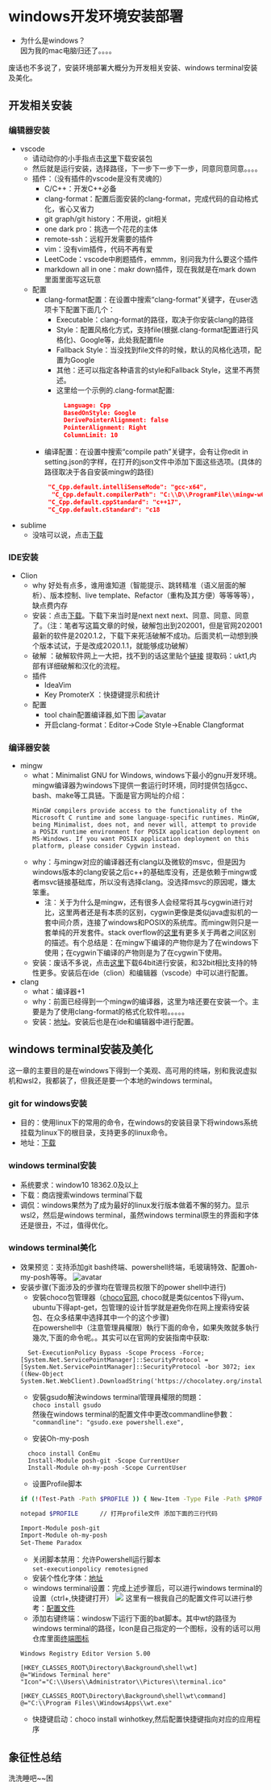 # windows开发环境安装部署

- 为什么是windows？  
  因为我的mac电脑归还了。。。。

废话也不多说了，安装环境部署大概分为开发相关安装、windows terminal安装及美化。

## 开发相关安装
### 编辑器安装
- vscode
  - 请动动你的小手指点击[这里](https://code.visualstudio.com/download)下载安装包
  - 然后就是运行安装，选择路径，下一步下一步下一步，同意同意同意。。。。
  - 插件：（没有插件的vscode是没有灵魂的）
    - C/C++：开发C++必备
    - clang-format：配置后面安装的clang-format，完成代码的自动格式化，省心又省力
    - git graph/git history：不用说，git相关
    - one dark pro：挑选一个花花的主体
    - remote-ssh：远程开发需要的插件
    - vim：没有vim插件，代码不再有爱
    - LeetCode：vscode中刷题插件，emmm，别问我为什么要这个插件
    - markdown all in one：makr down插件，现在我就是在mark down里面里面写这玩意
  - 配置
    - clang-format配置：在设置中搜索“clang-format”关键字，在user选项卡下配置下面几个：
      - Executable：clang-format的路径，取决于你安装clang的路径
      - Style：配置风格化方式，支持file(根据.clang-format配置进行风格化)、Google等，此处我配置file
      - Fallback Style：当没找到file文件的时候，默认的风格化选项，配置为Google
      - 其他：还可以指定各种语言的style和Fallback Style，这里不再赘述。
      - 这里给一个示例的.clang-format配置:
        ```json
          Language: Cpp
          BasedOnStyle: Google
          DerivePointerAlignment: false
          PointerAlignment: Right
          ColumnLimit: 10
        ```
    - 编译配置：在设置中搜索“compile path”关键字，会有让你edit in setting.json的字样，在打开的json文件中添加下面这些选项。(具体的路径取决于各自安装mingw的路径)  
        ```json
         "C_Cpp.default.intelliSenseMode": "gcc-x64",
          "C_Cpp.default.compilerPath": "C:\\D\\ProgramFile\\mingw-w64\\x86_64-8.1.0-posix-seh-rt_v6-rev0\\mingw64\\bin\\g++.exe",
         "C_Cpp.default.cppStandard": "c++17",
         "C_Cpp.default.cStandard": "c18
         ```
- sublime
  - 没啥可以说，点击[下载](http://www.sublimetext.com/)
  
### IDE安装
- Clion
  - why 好处有点多，谁用谁知道（智能提示、跳转精准（语义层面的解析）、版本控制、live template、Refactor（重构及其方便）等等等等），缺点费内存
  - 安装：点击[下载](https://www.jetbrains.com/clion/download/other.html)。下载下来当时是next next next、同意、同意、同意了。（注：笔者写这篇文章的时候，破解包出到202001，但是官网202001最新的软件是2020.1.2，下载下来死活破解不成功。后面灵机一动想到换个版本试试，于是改成2020.1.1，就能够成功破解）
  - 破解 ：破解软件网上一大把，找不到的话这里贴个[链接](https://pan.baidu.com/s/15cT3LqaE_1Ckpntw2WSYpg) 提取码：ukt1,内部有详细破解和汉化的流程。
  - 插件
    - IdeaVim
    - Key PromoterX ：快捷键提示和统计
  - 配置
    - tool chain配置编译器,如下图
    ![avatar](./source/window_develop/clion_toolchain.png)
    - 开启clang-format：Editor->Code Style->Enable Clangformat

### 编译器安装
- mingw
  - what：Minimalist GNU for Windows, windows下最小的gnu开发环境。mingw编译器为windows下提供一套运行时环境，同时提供包括gcc、bash、make等工具链。下面是官方网址的介绍：
    ```
    MinGW compilers provide access to the functionality of the Microsoft C runtime and some language-specific runtimes. MinGW, being Minimalist, does not, and never will, attempt to provide a POSIX runtime environment for POSIX application deployment on MS-Windows. If you want POSIX application deployment on this platform, please consider Cygwin instead.
    ```
  - why：与mingw对应的编译器还有clang以及微软的msvc，但是因为windows版本的clang安装之后c++的基础库没有，还是依赖于mingw或者msvc链接基础库，所以没有选择clang。没选择msvc的原因呢，嫌太笨重。
    - 注：关于为什么是mingw，还有很多人会经常将其与cygwin进行对比，这里两者还是有本质的区别，cygwin更像是类似java虚拟机的一套中间介质，连接了windows和POSIX的系统库。而mingw则只是一套单纯的开发套件。stack overflow的[这里](https://stackoverflow.com/questions/771756/what-is-the-difference-between-cygwin-and-mingw)有更多关于两者之间区别的描述。有个总结是：在mingw下编译的产物你是为了在windows下使用；在cygwin下编译的产物则是为了在cygwin下使用。
  - 安装：废话不多说，点击[这里](https://sourceforge.net/projects/mingw-w64/)下载64bit进行安装，和32bit相比支持的特性更多。安装后在ide（clion）和编辑器（vscode）中可以进行配置。
- clang
  - what：编译器+1
  - why：前面已经得到一个mingw的编译器，这里为啥还要在安装一个。主要是为了使用clang-format的格式化软件啦。。。。。
  - 安装：[地址](https://releases.llvm.org/download.html)。安装后也是在ide和编辑器中进行配置。

## windows terminal安装及美化
这一章的主要目的是在windows下得到一个美观、高可用的终端，别和我说虚拟机和wsl2，我都装了，但我还是要一个本地的windows terminal。
### git for windows安装
- 目的：使用linux下的常用的命令，在windows的安装目录下将windows系统挂载为linux下的根目录，支持更多的linux命令。
- 地址：[下载](https://gitforwindows.org/)
### windows terminal安装
- 系统要求：window10 18362.0及以上 
- 下载：商店搜索windows terminal下载
- 调侃：windows果然为了成为最好的linux发行版本做着不懈的努力。显示wsl2，然后是windows terminal，虽然windows terminal原生的界面和字体还是很丑，不过，值得优化。
### windows terminal美化
- 效果预览：支持添加git bash终端、powershell终端，毛玻璃特效、配置oh-my-posh等等。
  ![avatar](./source/window_develop/windows_terminal.png)
- 安装步骤(下面涉及的步骤均在管理员权限下的power shell中进行)
  - 安裝choco包管理器（[choco官网](https://chocolatey.org/install), choco就是类似centos下得yum、ubuntu下得apt-get，包管理的设计哲学就是避免你在网上搜索待安装包、在众多结果中选择其中一个的这个步骤)  
	在powershell中（注意管理員權限）執行下面的命令，如果失敗就多執行幾次,下面的命令呢。。其实可以在官网的安装指南中获取:
  ```
	Set-ExecutionPolicy Bypass -Scope Process -Force; [System.Net.ServicePointManager]::SecurityProtocol = [System.Net.ServicePointManager]::SecurityProtocol -bor 3072; iex ((New-Object System.Net.WebClient).DownloadString('https://chocolatey.org/install.ps1'))
  ```
  - 安裝gsudo解決windows terminal管理員權限的問題：  
	  `choco install gsudo`  
  然後在windows terminal的配置文件中更改commandline參數：  
    `"commandline": "gsudo.exe powershell.exe",`
  
  - 安装Oh-my-posh
  ```
    choco install ConEmu
    Install-Module posh-git -Scope CurrentUser
    Install-Module oh-my-posh -Scope CurrentUser
  ```
  - 设置Profile脚本
  ```bash
  if (!(Test-Path -Path $PROFILE )) { New-Item -Type File -Path $PROFILE -Force }  // 创建profile文件

  notepad $PROFILE      // 打开profile文件 添加下面的三行代码

  Import-Module posh-git
  Import-Module oh-my-posh
  Set-Theme Paradox
  ```
  - 关闭脚本禁用：允许Powershell运行脚本  
  `set-executionpolicy remotesigned`
  - 安装个性化字体：[地址](https://github.com/adam7/delugia-code/releases/download/v1910.04.1/Delugia.Nerd.Font.Complete.ttf)
  - windows terminal设置：完成上述步骤后，可以进行windows terminal的设置（ctrl+,快捷键打开）
  ![](./source/window_develop/wt_setting.png)
  这里有一根我自己的配置文件可以进行参考：[配置文件](./source/window_develop/settings.json)
  - 添加右键终端：windosw下运行下面的bat脚本。其中wt的路径为windows terminal的路径，Icon是自己指定的一个图标，没有的话可以用仓库里面[终端图标](./source/window_develop/terminal.ico)
  ```
  Windows Registry Editor Version 5.00

  [HKEY_CLASSES_ROOT\Directory\Background\shell\wt]
  @="Windows Terminal here"
  "Icon"="C:\\Users\\Administrator\\Pictures\\terminal.ico"

  [HKEY_CLASSES_ROOT\Directory\Background\shell\wt\command]
  @="C:\\Program Files\\WindowsApps\\wt.exe"
  ```
  - 快捷键启动：choco install winhotkey,然后配置快捷键指向对应的应用程序

## 象征性总结
洗洗睡吧~~困

